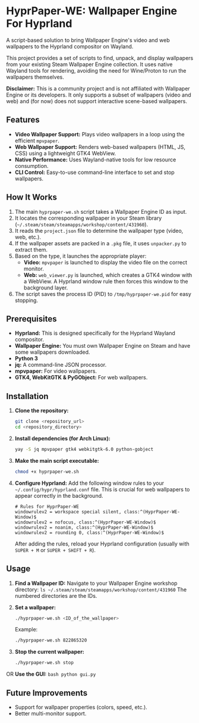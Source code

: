 # HyprPaper-WE: Wallpaper Engine For Hyprland

A script-based solution to bring Wallpaper Engine's video and web wallpapers to the Hyprland compositor on Wayland.

This project provides a set of scripts to find, unpack, and display wallpapers from your existing Steam Wallpaper Engine collection. It uses native Wayland tools for rendering, avoiding the need for Wine/Proton to run the wallpapers themselves.

**Disclaimer:** This is a community project and is not affiliated with Wallpaper Engine or its developers. It only supports a subset of wallpapers (video and web) and (for now) does not support interactive scene-based wallpapers.

## Features

-   **Video Wallpaper Support:** Plays video wallpapers in a loop using the efficient `mpvpaper`.
-   **Web Wallpaper Support:** Renders web-based wallpapers (HTML, JS, CSS) using a lightweight GTK4 WebView.
-   **Native Performance:** Uses Wayland-native tools for low resource consumption.
-   **CLI Control:** Easy-to-use command-line interface to set and stop wallpapers.

## How It Works

1.  The main `hyprpaper-we.sh` script takes a Wallpaper Engine ID as input.
2.  It locates the corresponding wallpaper in your Steam library (`~/.steam/steam/steamapps/workshop/content/431960`).
3.  It reads the `project.json` file to determine the wallpaper type (video, web, etc.).
4.  If the wallpaper assets are packed in a `.pkg` file, it uses `unpacker.py` to extract them.
5.  Based on the type, it launches the appropriate player:
    -   **Video:** `mpvpaper` is launched to display the video file on the correct monitor.
    -   **Web:** `web_viewer.py` is launched, which creates a GTK4 window with a WebView. A Hyprland window rule then forces this window to the background layer.
6.  The script saves the process ID (PID) to `/tmp/hyprpaper-we.pid` for easy stopping.

## Prerequisites

-   **Hyprland:** This is designed specifically for the Hyprland Wayland compositor.
-   **Wallpaper Engine:** You must own Wallpaper Engine on Steam and have some wallpapers downloaded.
-   **Python 3**
-   **jq:** A command-line JSON processor.
-   **mpvpaper:** For video wallpapers.
-   **GTK4, WebKitGTK & PyGObject:** For web wallpapers.

## Installation

1.  **Clone the repository:**
    ```bash
    git clone <repository_url>
    cd <repository_directory>
    ```

2.  **Install dependencies (for Arch Linux):**
    ```bash
    yay -S jq mpvpaper gtk4 webkitgtk-6.0 python-gobject
    ```

3.  **Make the main script executable:**
    ```bash
    chmod +x hyprpaper-we.sh
    ```

4.  **Configure Hyprland:**
    Add the following window rules to your `~/.config/hypr/hyprland.conf` file. This is crucial for web wallpapers to appear correctly in the background.

    ```
    # Rules for HyprPaper-WE
    windowrulev2 = workspace special silent, class:^(HyprPaper-WE-Window)$
    windowrulev2 = nofocus, class:^(HyprPaper-WE-Window)$
    windowrulev2 = noanim, class:^(HyprPaper-WE-Window)$
    windowrulev2 = rounding 0, class:^(HyprPaper-WE-Window)$
    ```
    After adding the rules, reload your Hyprland configuration (usually with `SUPER + M` or `SUPER + SHIFT + R`).

## Usage

1.  **Find a Wallpaper ID:**
    Navigate to your Wallpaper Engine workshop directory:
    `ls ~/.steam/steam/steamapps/workshop/content/431960`
    The numbered directories are the IDs.

2.  **Set a wallpaper:**
    ```bash
    ./hyprpaper-we.sh <ID_of_the_wallpaper>
    ```
    Example:
    ```bash
    ./hyprpaper-we.sh 822865320
    ```

3.  **Stop the current wallpaper:**
    ```bash
    ./hyprpaper-we.sh stop
    ```
OR
    **Use the GUI:**
    ```bash
    python gui.py
    ```
    
## Future Improvements

-   Support for wallpaper properties (colors, speed, etc.).
-   Better multi-monitor support.
